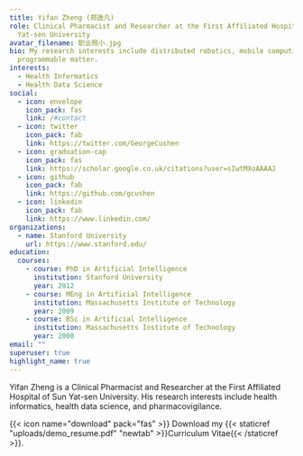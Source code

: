 ```yaml
---
title: Yifan Zheng (郑逸凡)
role: Clinical Pharmacist and Researcher at the First Affiliated Hospital of Sun
  Yat-sen University
avatar_filename: 职业照小.jpg
bio: My research interests include distributed robotics, mobile computing and
  programmable matter.
interests:
  - Health Informatics
  - Health Data Science
social:
  - icon: envelope
    icon_pack: fas
    link: /#contact
  - icon: twitter
    icon_pack: fab
    link: https://twitter.com/GeorgeCushen
  - icon: graduation-cap
    icon_pack: fas
    link: https://scholar.google.co.uk/citations?user=sIwtMXoAAAAJ
  - icon: github
    icon_pack: fab
    link: https://github.com/gcushen
  - icon: linkedin
    icon_pack: fab
    link: https://www.linkedin.com/
organizations:
  - name: Stanford University
    url: https://www.stanford.edu/
education:
  courses:
    - course: PhD in Artificial Intelligence
      institution: Stanford University
      year: 2012
    - course: MEng in Artificial Intelligence
      institution: Massachusetts Institute of Technology
      year: 2009
    - course: BSc in Artificial Intelligence
      institution: Massachusetts Institute of Technology
      year: 2008
email: ""
superuser: true
highlight_name: true
---
```

Yifan Zheng is a Clinical Pharmacist and Researcher at the First Affiliated Hospital of Sun Yat-sen University. His research interests include health informatics, health data science, and pharmacovigilance.

{{< icon name="download" pack="fas" >}} Download my {{< staticref "uploads/demo_resume.pdf" "newtab" >}}Curriculum Vitae{{< /staticref >}}.